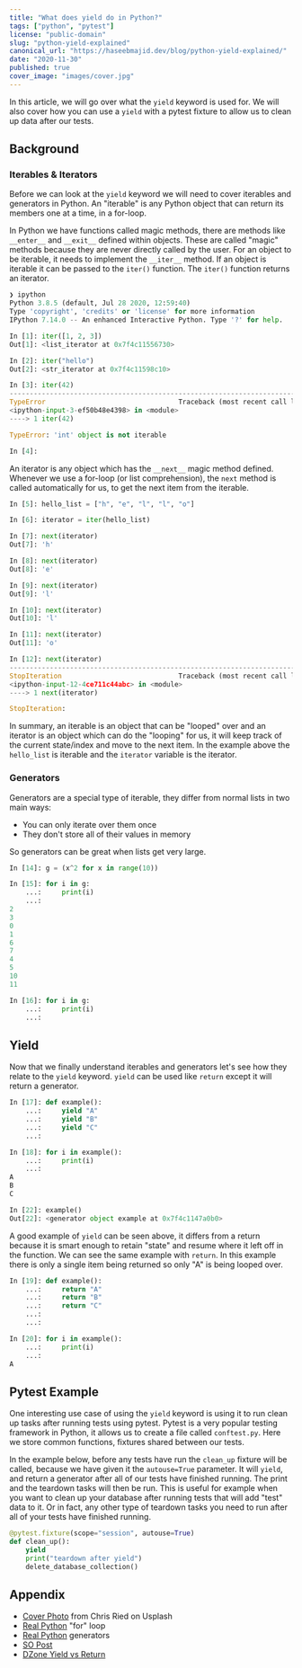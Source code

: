 ```yaml
---
title: "What does yield do in Python?"
tags: ["python", "pytest"]
license: "public-domain"
slug: "python-yield-explained"
canonical_url: "https://haseebmajid.dev/blog/python-yield-explained/"
date: "2020-11-30"
published: true
cover_image: "images/cover.jpg"
---
```


In this article, we will go over what the `yield` keyword is used for. We will also cover how you can use a `yield`
with a pytest fixture to allow us to clean up data after our tests.

## Background

### Iterables & Iterators

Before we can look at the `yield` keyword we will need to cover iterables and generators in Python. An "iterable" is
any Python object that can return its members one at a time, in a for-loop.

In Python we have functions called magic methods, there are methods like `__enter__` and `__exit__` defined within
objects. These are called "magic" methods because they are never directly called by the user. For an object to be
iterable, it needs to implement the `__iter__` method. If an object is iterable it can be passed to the `iter()`
function. The `iter()` function returns an iterator.

```python
❯ ipython
Python 3.8.5 (default, Jul 28 2020, 12:59:40)
Type 'copyright', 'credits' or 'license' for more information
IPython 7.14.0 -- An enhanced Interactive Python. Type '?' for help.

In [1]: iter([1, 2, 3])
Out[1]: <list_iterator at 0x7f4c11556730>

In [2]: iter("hello")
Out[2]: <str_iterator at 0x7f4c11598c10>

In [3]: iter(42)
---------------------------------------------------------------------------
TypeError                                 Traceback (most recent call last)
<ipython-input-3-ef50b48e4398> in <module>
----> 1 iter(42)

TypeError: 'int' object is not iterable

In [4]:
```

An iterator is any object which has the `__next__` magic method defined. Whenever we use a for-loop
(or list comprehension), the `next` method is called automatically for us, to get the next item from
the iterable.

```python
In [5]: hello_list = ["h", "e", "l", "l", "o"]

In [6]: iterator = iter(hello_list)

In [7]: next(iterator)
Out[7]: 'h'

In [8]: next(iterator)
Out[8]: 'e'

In [9]: next(iterator)
Out[9]: 'l'

In [10]: next(iterator)
Out[10]: 'l'

In [11]: next(iterator)
Out[11]: 'o'

In [12]: next(iterator)
---------------------------------------------------------------------------
StopIteration                             Traceback (most recent call last)
<ipython-input-12-4ce711c44abc> in <module>
----> 1 next(iterator)

StopIteration:
```

In summary, an iterable is an object that can be "looped" over and an iterator is an object which can
do the "looping" for us, it will keep track of the current state/index and move to the next item.
In the example above the `hello_list` is iterable and the `iterator` variable is the iterator.

### Generators

Generators are a special type of iterable, they differ from normal lists in two main ways:

- You can only iterate over them once
- They don't store all of their values in memory

So generators can be great when lists get very large.

```python
In [14]: g = (x^2 for x in range(10))

In [15]: for i in g:
    ...:     print(i)
    ...:
2
3
0
1
6
7
4
5
10
11

In [16]: for i in g:
    ...:     print(i)
    ...:
```

## Yield

Now that we finally understand iterables and generators let's see how they relate to the `yield` keyword. `yield` can be
used like `return` except it will return a generator.

```python
In [17]: def example():
    ...:     yield "A"
    ...:     yield "B"
    ...:     yield "C"
    ...:

In [18]: for i in example():
    ...:     print(i)
    ...:
A
B
C

In [22]: example()
Out[22]: <generator object example at 0x7f4c1147a0b0>
```

A good example of `yield` can be seen above, it differs from a return because it is smart enough to retain "state"
and resume where it left off in the function. We can see the same example with `return`. In this example there is only
a single item being returned so only "A" is being looped over.

```python
In [19]: def example():
    ...:     return "A"
    ...:     return "B"
    ...:     return "C"
    ...:
    ...:

In [20]: for i in example():
    ...:     print(i)
    ...:
A
```

## Pytest Example

One interesting use case of using the `yield` keyword is using it to run clean up tasks after running tests using
pytest. Pytest is a very popular testing framework in Python, it allows us to create a file called `conftest.py`.
Here we store common functions, fixtures shared between our tests.

In the example below, before any tests have run the `clean_up` fixture will be called, because we have given
it the `autouse=True` parameter. It will `yield`, and return a generator after all of our tests have finished
running. The print and the teardown tasks will then be run. This is useful for example when you want to clean up
your database after running tests that will add "test" data to it. Or in fact, any other type of teardown tasks
you need to run after all of your tests have finished running.

```python:title=conftest.py
@pytest.fixture(scope="session", autouse=True)
def clean_up():
    yield
    print("teardown after yield")
    delete_database_collection()
```

## Appendix

- [Cover Photo](https://unsplash.com/photos/ieic5Tq8YMk) from Chris Ried on Usplash
- [Real Python](https://realpython.com/python-for-loop/) "for" loop
- [Real Python](https://realpython.com/introduction-to-python-generators/) generators
- [SO Post](https://stackoverflow.com/questions/231767/what-does-the-yield-keyword-do)
- [DZone Yield vs Return](https://dzone.com/articles/when-to-use-yield-instead-of-return-in-python)
